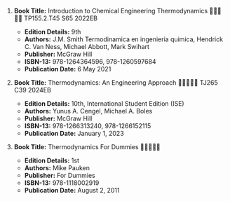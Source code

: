1. **Book Title:** Introduction to Chemical Engineering Thermodynamics 🚨🚨🚨🚨🚨 TP155.2.T45 S65 2022EB
   - **Edition Details:** 9th
   - **Authors:** J.M. Smith Termodinamica en ingenieria quimica, Hendrick C. Van Ness, Michael Abbott, Mark Swihart
   - **Publisher:** McGraw Hill
   - **ISBN-13:** 978-1264364596, 978-1260597684
   - **Publication Date:** 6 May 2021

2. **Book Title:** Thermodynamics: An Engineering Approach 🚨🚨🚨🚨🚨 TJ265 C39 2024EB
   - **Edition Details:** 10th, International Student Edition (ISE)
   - **Authors:** Yunus A. Cengel, Michael A. Boles
   - **Publisher:** McGraw Hill
   - **ISBN-13:** 978-1266313240, 978-1266152115
   - **Publication Date:** January 1, 2023

3. **Book Title:** Thermodynamics For Dummies 🚨🚨🚨🚨🚨
   - **Edition Details:** 1st
   - **Authors:** Mike Pauken
   - **Publisher:** For Dummies
   - **ISBN-13:** 978-1118002919
   - **Publication Date:** August 2, 2011
